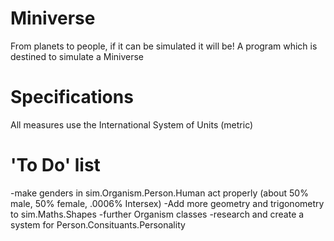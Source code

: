 # Miniverse
From planets to people, if it can be simulated it will be! A program which is destined to simulate a Miniverse
# Specifications
All measures use the International System of Units (metric)
# 'To Do' list
-make genders in sim.Organism.Person.Human act properly (about 50% male, 50% female, .0006% Intersex)
-Add more geometry and trigonometry to sim.Maths.Shapes
-further Organism classes
-research and create a system for Person.Consituants.Personality
